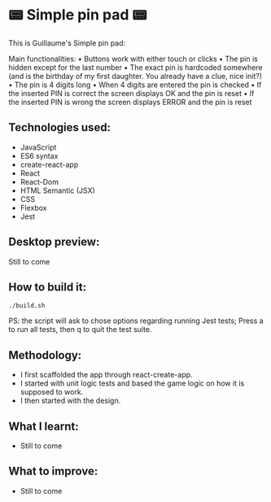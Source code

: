 :pager: Simple pin pad :pager:
===
This is Guillaume's Simple pin pad:

Main functionalities:
• Buttons work with either touch or clicks
• The pin is hidden except for the last number
• The exact pin is hardcoded somewhere (and is the birthday of my first daughter. You already have a clue, nice init?)
• The pin is 4 digits long
• When 4 digits are entered the pin is checked
• If the inserted PIN is correct the screen displays OK and the pin is reset
• If the inserted PIN is wrong the screen displays ERROR and the pin is reset

Technologies used:
----
- JavaScript
- ES6 syntax
- create-react-app
- React
- React-Dom
- HTML Semantic (JSX)
- CSS
- Flexbox
- Jest

Desktop preview:
----

Still to come

How to build it:
----
```
./build.sh
```
PS: the script will ask to chose options regarding running Jest tests; Press a to run all tests, then q to quit the test suite.


Methodology:
----
- I first scaffolded the app through react-create-app.
- I started with unit logic tests and based the game logic on how it is supposed to work.
- I then started with the design.

What I learnt:
----
- Still to come

What to improve:
----
- Still to come